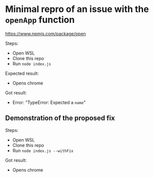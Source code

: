 # Minimal repro of an issue with the `openApp` function

https://www.npmjs.com/package/open

Steps:
- Open WSL
- Clone this repo
- Run `node index.js`

Expected result:
- Opens chrome

Got result:
- Error: "TypeError: Expected a `name`"

## Demonstration of the proposed fix

Steps:
- Open WSL
- Clone this repo
- Run `node index.js --withFix`

Got result:
- Opens chrome
